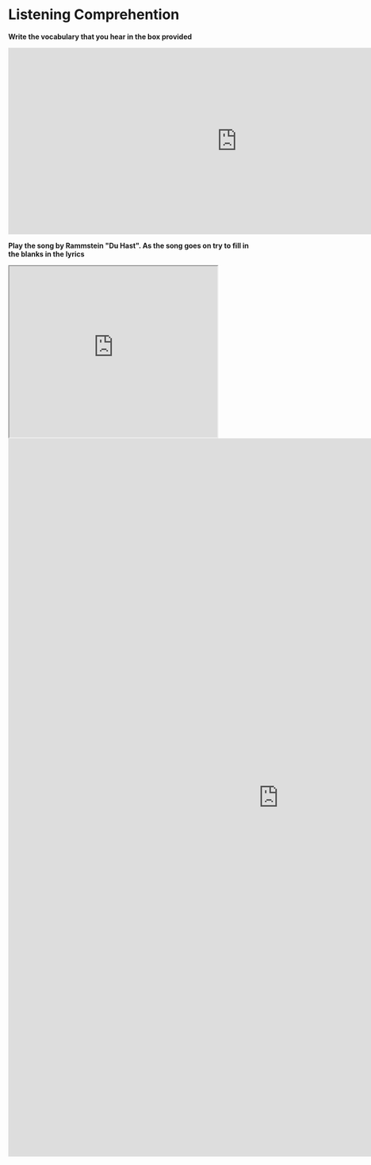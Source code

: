 
<h1>Listening Comprehention</h1>
<p><b>Write the vocabulary that you hear in the box provided<b/></p>

<iframe src="https://h5p.org/h5p/embed/1061799" width="922" height="376" frameborder="0" allowfullscreen="allowfullscreen" allow="geolocation *; microphone *; camera *; midi *; encrypted-media *"></iframe><script src="https://h5p.org/sites/all/modules/h5p/library/js/h5p-resizer.js" charset="UTF-8"></script>

<p><b>Play the song by Rammstein "Du Hast". As the song goes on try to fill in the blanks in the lyrics</b></p>
  
<iframe width="420" height="345" src="https://www.youtube.com/embed/W3q8Od5qJio">
</iframe>
<iframe src="https://h5p.org/h5p/embed/1078710" width="1090" height="1447" frameborder="0" allowfullscreen="allowfullscreen" allow="geolocation *; microphone *; camera *; midi *; encrypted-media *"></iframe><script src="https://h5p.org/sites/all/modules/h5p/library/js/h5p-resizer.js" charset="UTF-8"></script>
